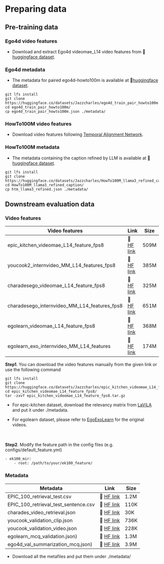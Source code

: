 # Preparing data

## Pre-training data
### Ego4d video features
- Download and extract Ego4d videomae_L14 video features from 🤗[huggingface dataset](https://huggingface.co/datasets/Jazzcharles/ego4d_videomae_L14_feature_fps8). 

### Ego4d metadata
- The metadata for paired ego4d-howto100m is available at 🤗[huggingface dataset](https://huggingface.co/datasets/Jazzcharles/ego4d_train_pair_howto100m). 

```
git lfs install
git clone https://huggingface.co/datasets/Jazzcharles/ego4d_train_pair_howto100m
cd ego4d_train_pair_howto100m/
cp ego4d_train_pair_howto100m.json ./metadata/
```

### HowTo100M video features 
- Download video features following [Temporal Alignment Network](https://github.com/TengdaHan/TemporalAlignNet/blob/main/htm_zoo/visual/download_internvideo_script.sh). 

### HowTo100M metadata
- The metadata containing the caption refined by LLM is available at 🤗 [huggingface dataset](https://huggingface.co/datasets/Jazzcharles/HowTo100M_llama3_refined_caption).
```
git lfs install
git clone https://huggingface.co/datasets/Jazzcharles/HowTo100M_llama3_refined_caption
cd HowTo100M_llama3_refined_caption/
cp htm_llama3_refined.json ./metadata/
```

## Downstream evaluation data

### Video features

| Video features | Link | Size |
|-------------------------|--------|--------|
| epic_kitchen_videomae_L14_feature_fps8 | 🤗 [HF link](https://huggingface.co/datasets/Jazzcharles/epic_kitchen_videomae_L14_feature_fps8/blob/main/epic_kitchen_videomae_L14_feature_fps8.tar.gz) | 509M
| youcook2_internvideo_MM_L14_features_fps8 | 🤗 [HF link](https://huggingface.co/datasets/Jazzcharles/youcook2_internvideo_MM_L14_features_fps8/blob/main/youcook2_internvideo_MM_L14_features_fps8.tar.gz) | 385M
| charadesego_videomae_L14_feature_fps8 | 🤗 [HF link](https://huggingface.co/datasets/Jazzcharles/charadesego_videomae_L14_feature_fps8/blob/main/charadesego_videomae_L14_feature_fps8.tar.gz) | 325M
| charadesego_internvideo_MM_L14_features_fps8 | 🤗 [HF link](https://huggingface.co/datasets/Jazzcharles/charadesego_internvideo_MM_L14_features_fps8/blob/main/charadesego_internvideo_MM_L14_features_fps8.tar.gz) | 651M
| egolearn_videomae_L14_feature_fps8 | 🤗 [HF link](https://huggingface.co/datasets/Jazzcharles/egolearn_videomae_internvideo_features/blob/main/egolearn_videomae_L14_feature_fps8.tar.gz) | 368M
| egolearn_exo_internvideo_MM_L14_features | 🤗 [HF link](https://huggingface.co/datasets/Jazzcharles/egolearn_videomae_internvideo_features/blob/main/egolearn_exo_internvideo_MM_L14_features.tar.gz) | 174M


**Step1**. You can download the video features manually from the given link or use the following command 
```
git lfs install
git clone https://huggingface.co/datasets/Jazzcharles/epic_kitchen_videomae_L14_feature_fps8
cd epic_kitchen_videomae_L14_feature_fps8/
tar -zxvf epic_kitchen_videomae_L14_feature_fps8.tar.gz
```
- For epic-kitchen dataset, download the relevancy matrix from [LaViLA](https://dl.fbaipublicfiles.com/lavila/metadata/EK100/caption_relevancy_EPIC_100_retrieval_test.pkl) and put it under ./metadata.

- For egolearn dataset, please refer to [EgoExoLearn](https://github.com/OpenGVLab/EgoExoLearn) for the original videos.

<br><br>
**Step2**. Modify the feature path in the config files (e.g. configs/default_feature.yml)
```
- ek100_mir:
    - root: /path/to/your/ek100_feature/
```

### Metadata 
| Metadata | Link | Size |
|-------------------------|--------|--------|
| EPIC_100_retrieval_test.csv | 🤗 [HF link](https://huggingface.co/datasets/Jazzcharles/Egoinstructor_downstream_metadata/blob/main/EPIC_100_retrieval_test.csv) | 1.2M
| EPIC_100_retrieval_test_sentence.csv | 🤗 [HF link](https://huggingface.co/datasets/Jazzcharles/Egoinstructor_downstream_metadata/blob/main/EPIC_100_retrieval_test_sentence.csv) | 110K
| charades_video_retrieval.json | 🤗 [HF link](https://huggingface.co/datasets/Jazzcharles/Egoinstructor_downstream_metadata/blob/main/charades_video_retrieval.json) | 30K
| youcook_validation_clip.json | 🤗 [HF link](https://huggingface.co/datasets/Jazzcharles/Egoinstructor_downstream_metadata/blob/main/youcook_validation_clip.json) | 736K
| youcook_validation_video.json | 🤗 [HF link](https://huggingface.co/datasets/Jazzcharles/Egoinstructor_downstream_metadata/blob/main/youcook_validation_video.json) | 228K
| egolearn_mcq_validation.json) | 🤗 [HF link](https://huggingface.co/datasets/Jazzcharles/Egoinstructor_downstream_metadata/blob/main/egolearn_mcq_validation.json) | 1.3M
| ego4d_val_summarization_mcq.json) | 🤗 [HF link](https://huggingface.co/datasets/Jazzcharles/Egoinstructor_downstream_metadata/blob/main/ego4d_val_summarization_mcq.json) | 3.9M

- Download all the metafiles and put them under ./metadata/

